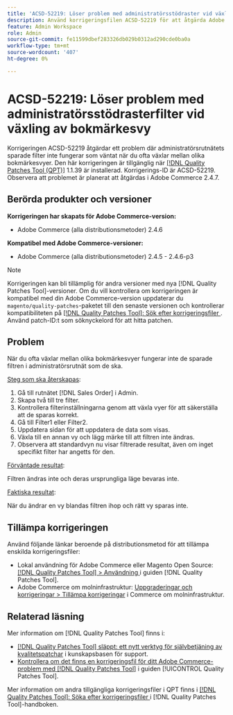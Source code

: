 ```yaml
---
title: 'ACSD-52219: Löser problem med administratörsstödraster vid växling av bokmärkesvy'
description: Använd korrigeringsfilen ACSD-52219 för att åtgärda Adobe Commerce-problemet där administratörsrutnätets sparade filter inte fungerar som förväntat när du ofta växlar mellan olika bokmärkesvyer.
feature: Admin Workspace
role: Admin
source-git-commit: fe11599dbef283326db029b0312ad290cde0ba0a
workflow-type: tm+mt
source-wordcount: '407'
ht-degree: 0%

---
```


# ACSD-52219: Löser problem med administratörsstödrasterfilter vid växling av bokmärkesvy

Korrigeringen ACSD-52219 åtgärdar ett problem där administratörsrutnätets sparade filter inte fungerar som väntat när du ofta växlar mellan olika bokmärkesvyer. Den här korrigeringen är tillgänglig när [[!DNL Quality Patches Tool (QPT)]](https://experienceleague.adobe.com/en/docs/commerce-knowledge-base/kb/announcements/commerce-announcements/magento-quality-patches-released-new-tool-to-self-serve-quality-patches) 1.1.39 är installerad. Korrigerings-ID är ACSD-52219. Observera att problemet är planerat att åtgärdas i Adobe Commerce 2.4.7.

## Berörda produkter och versioner

**Korrigeringen har skapats för Adobe Commerce-version:**

* Adobe Commerce (alla distributionsmetoder) 2.4.6

**Kompatibel med Adobe Commerce-versioner:**

* Adobe Commerce (alla distributionsmetoder) 2.4.5 - 2.4.6-p3

>[!NOTE]
>
>Korrigeringen kan bli tillämplig för andra versioner med nya [!DNL Quality Patches Tool]-versioner. Om du vill kontrollera om korrigeringen är kompatibel med din Adobe Commerce-version uppdaterar du `magento/quality-patches`-paketet till den senaste versionen och kontrollerar kompatibiliteten på [[!DNL Quality Patches Tool]: Sök efter korrigeringsfiler ](https://experienceleague.adobe.com/tools/commerce-quality-patches/index.html). Använd patch-ID:t som söknyckelord för att hitta patchen.

## Problem

När du ofta växlar mellan olika bokmärkesvyer fungerar inte de sparade filtren i administratörsrutnät som de ska.

<u>Steg som ska återskapas</u>:

1. Gå till rutnätet [!DNL Sales Order] i Admin.
1. Skapa två till tre filter.
1. Kontrollera filterinställningarna genom att växla vyer för att säkerställa att de sparas korrekt.
1. Gå till Filter1 eller Filter2.
1. Uppdatera sidan för att uppdatera de data som visas.
1. Växla till en annan vy och lägg märke till att filtren inte ändras.
1. Observera att standardvyn nu visar filtrerade resultat, även om inget specifikt filter har angetts för den.

<u>Förväntade resultat</u>:

Filtren ändras inte och deras ursprungliga läge bevaras inte.

<u>Faktiska resultat</u>:

När du ändrar en vy blandas filtren ihop och rätt vy sparas inte.

## Tillämpa korrigeringen

Använd följande länkar beroende på distributionsmetod för att tillämpa enskilda korrigeringsfiler:

* Lokal användning för Adobe Commerce eller Magento Open Source: [[!DNL Quality Patches Tool] > Användning ](/help/tools/quality-patches-tool/usage.md) i guiden [!DNL Quality Patches Tool].
* Adobe Commerce om molninfrastruktur: [Uppgraderingar och korrigeringar > Tillämpa korrigeringar](https://experienceleague.adobe.com/docs/commerce-cloud-service/user-guide/develop/upgrade/apply-patches.html) i Commerce om molninfrastruktur.

## Relaterad läsning

Mer information om [!DNL Quality Patches Tool] finns i:

* [[!DNL Quality Patches Tool] släppt: ett nytt verktyg för självbetjäning av kvalitetspatchar](https://experienceleague.adobe.com/en/docs/commerce-knowledge-base/kb/announcements/commerce-announcements/magento-quality-patches-released-new-tool-to-self-serve-quality-patches) i kunskapsbasen för support.
* [Kontrollera om det finns en korrigeringsfil för ditt Adobe Commerce-problem med  [!DNL Quality Patches Tool]](/help/tools/quality-patches-tool/patches-available-in-qpt/check-patch-for-magento-issue-with-magento-quality-patches.md) i guiden [!UICONTROL Quality Patches Tool].


Mer information om andra tillgängliga korrigeringsfiler i QPT finns i [[!DNL Quality Patches Tool]: Söka efter korrigeringsfiler ](https://experienceleague.adobe.com/tools/commerce-quality-patches/index.html) i [!DNL Quality Patches Tool]-handboken.
